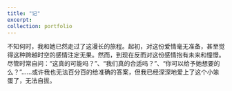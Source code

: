 ```yaml
---
title: "记"
excerpt:
collection: portfolio
---
```


不知何时，我和她已然走过了这漫长的旅程。起初，对这份爱情毫无准备，甚至觉得这种跨越时空的感情注定无果。然而，到现在反而对这份感情抱有未来和憧憬。尽管时常自问：“这真的可能吗？”、“我们真的合适吗？”、“你可以给予她想要的么？”……或许我也无法百分百的给准确的答案，但我已经深深地爱上了这个小笨蛋了，无法自拔。

